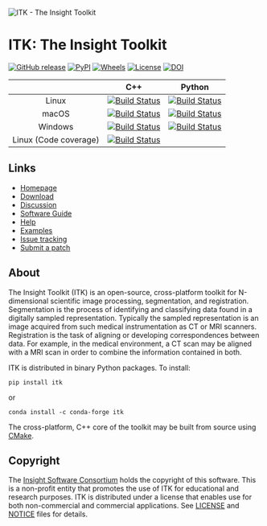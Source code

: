 ![ITK - The Insight Toolkit](Documentation/Art/itkBannerSmall.png)

ITK: The Insight Toolkit
========================

[![GitHub release](https://img.shields.io/github/release/InsightSoftwareConsortium/ITK.svg)](https://github.com/InsightSoftwareConsortium/ITK/releases/latest)
[![PyPI](https://img.shields.io/pypi/v/itk.svg)](https://pypi.python.org/pypi/itk)
[![Wheels](https://img.shields.io/pypi/wheel/itk.svg)](https://pypi.org/project/itk)
[![License](https://img.shields.io/badge/License-Apache%202.0-blue.svg)](https://github.com/InsightSoftwareConsortium/ITK/blob/master/LICENSE)
[![DOI](https://zenodo.org/badge/800928.svg)](https://zenodo.org/badge/latestdoi/800928)

| | C++ | Python |
|:------:|:--------:|:--------:|
| Linux | [![Build Status](https://dev.azure.com/itkrobotlinux/ITK.Linux/_apis/build/status/ITK.Linux?branchName=master)](https://dev.azure.com/itkrobotlinux/ITK.Linux/_build/latest?definitionId=2&branchName=master) | [![Build Status](https://dev.azure.com/itkrobotlinuxpython/ITK.Linux.Python/_apis/build/status/ITK.Linux.Python?branchName=master)](https://dev.azure.com/itkrobotlinuxpython/ITK.Linux.Python/_build/latest?definitionId=3&branchName=master) |
| macOS | [![Build Status](https://dev.azure.com/itkrobotmacos/ITK.macOS/_apis/build/status/ITK.macOS?branchName=master)](https://dev.azure.com/itkrobotmacos/ITK.macOS/_build/latest?definitionId=2&branchName=master) | [![Build Status](https://dev.azure.com/itkrobotmacospython/ITK.macOS.Python/_apis/build/status/ITK.macOS.Python?branchName=master)](https://dev.azure.com/itkrobotmacospython/ITK.macOS.Python/_build/latest?definitionId=2&branchName=master) |
| Windows | [![Build Status](https://dev.azure.com/itkrobotwindow/ITK.Windows/_apis/build/status/ITK.Windows?branchName=master)](https://dev.azure.com/itkrobotwindow/ITK.Windows/_build/latest?definitionId=2&branchName=master) | [![Build Status](https://dev.azure.com/itkrobotwindowpython/ITK.Windows.Python/_apis/build/status/ITK.Windows.Python?branchName=master)](https://dev.azure.com/itkrobotwindowpython/ITK.Windows.Python/_build/latest?definitionId=1) |
| Linux (Code coverage)| [![Build Status](https://dev.azure.com/itkrobotbatch/ITK.Coverage/_apis/build/status/ITK.Coverage?branchName=master)](https://dev.azure.com/itkrobotbatch/ITK.Coverage/_build/latest?definitionId=3&branchName=master) | |

Links
-----

* [Homepage](https://itk.org)
* [Download](https://itk.org/download/)
* [Discussion](https://discourse.itk.org/)
* [Software Guide](https://itk.org/ItkSoftwareGuide.pdf)
* [Help](https://itk.org/resources/)
* [Examples](https://itk.org/ITKExamples/)
* [Issue tracking](https://github.com/InsightSoftwareConsortium/ITK/issues)
* [Submit a patch](CONTRIBUTING.md)


About
-----

The Insight Toolkit (ITK) is an open-source, cross-platform toolkit for
N-dimensional scientific image processing, segmentation, and registration.
Segmentation is the process of identifying and classifying data found in a
digitally sampled representation. Typically the sampled representation is an
image acquired from such medical instrumentation as CT or MRI scanners.
Registration is the task of aligning or developing correspondences between
data. For example, in the medical environment, a CT scan may be aligned with a
MRI scan in order to combine the information contained in both.

ITK is distributed in binary Python packages. To install:

```
pip install itk
```

or

```
conda install -c conda-forge itk
```

The cross-platform, C++ core of the toolkit may be built from source using
[CMake](https://cmake.org).


Copyright
---------

The [Insight Software Consortium](http://www.insightsoftwareconsortium.org)
holds the copyright of this software. This is a non-profit entity that
promotes the use of ITK for educational and research purposes. ITK is
distributed under a license that enables use for both non-commercial and
commercial applications. See [LICENSE](https://github.com/InsightSoftwareConsortium/ITK/blob/master/LICENSE)
and [NOTICE](https://github.com/InsightSoftwareConsortium/ITK/blob/master/NOTICE)
files for details.
